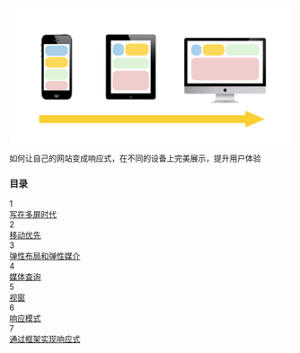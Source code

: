 <div class="container">
  <div class="book-cover">
    <img src="images/index/cover.png" />
  </div>
  <p class='book-description'>
    如何让自己的网站变成响应式，在不同的设备上完美展示，提升用户体验
  </p>
</div>
<!-- 添加这样的 http://yeoman.io/ 鼠标 hover 效果 -->

<div class="toc container">
  <h3>目录</h3>
  <div class="chapter clearfix">
    <div class="index odd">1</div>
    <div class="title">
      <a href="forward.html">写在多屏时代</a>
    </div>
  </div>
  <div class="chapter clearfix">
    <div class="index even">2</div>
    <div class="title">
      <a href="mobile-first.html">移动优先</a>
    </div>
  </div>
  <div class="chapter clearfix">
    <div class="index odd">3</div>
    <div class="title">
      <a href="layout.html">弹性布局和弹性媒介</a>
    </div>
  </div>
  <div class="chapter clearfix">
    <div class="index even">4</div>
    <div class="title">
      <a href="query.html">媒体查询</a>
    </div>
  </div>
  <div class="chapter clearfix">
    <div class="index odd">5</div>
    <div class="title">
      <a href="viewport.html">视窗</a>
    </div>
  </div>
  <div class="chapter clearfix">
    <div class="index even">6</div>
    <div class="title">
      <a href="pattern.html">响应模式</a>
    </div>
  </div>
  <div class="chapter clearfix">
    <div class="index odd">7</div>
    <div class="title">
      <a href="framework.html">通过框架实现响应式</a>
    </div>
  </div>
</div>

